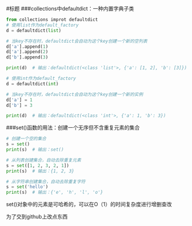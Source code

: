 #标题
###collections中defaultdict：一种内置字典子类
```python
from collections improt defaultdict
# 使用list作为default_factory
d = defaultdict(list)

# 当key不存在时，defaultdict会自动为这个key创建一个新的空列表
d['a'].append(1)
d['a'].append(2)
d['b'].append(3)

print(d)  # 输出：defaultdict(<class 'list'>, {'a': [1, 2], 'b': [3]})

# 使用int作为default_factory
d = defaultdict(int)

# 当key不存在时，defaultdict会自动为这个key创建一个新的实例
d['a'] = 1
d['b'] = 3

print(d)  # 输出：defaultdict(<class 'int'>, {'a': 1, 'b': 3})
```
###set()函数的用法：创建一个无序但不含重复元素的集合
```python
# 创建一个空的集合
s = set()
print(s)  # 输出：set()

# 从列表创建集合，自动去除重复元素
s = set([1, 2, 3, 2, 1])
print(s)  # 输出：{1, 2, 3}

# 从字符串创建集合，自动去除重复字符
s = set('hello')
print(s)  # 输出：{'e', 'h', 'l', 'o'}
```
set()对象中的元素是可哈希的，可以在O（1）的时间复杂度进行增删查改


为了交到github上改点东西

